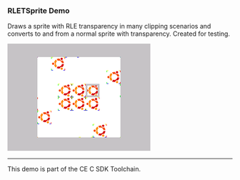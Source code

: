 ### RLETSprite Demo

Draws a sprite with RLE transparency in many clipping scenarios and converts to
and from a normal sprite with transparency. Created for testing.

![Screenshot](screenshot.png)

---

This demo is part of the CE C SDK Toolchain.
